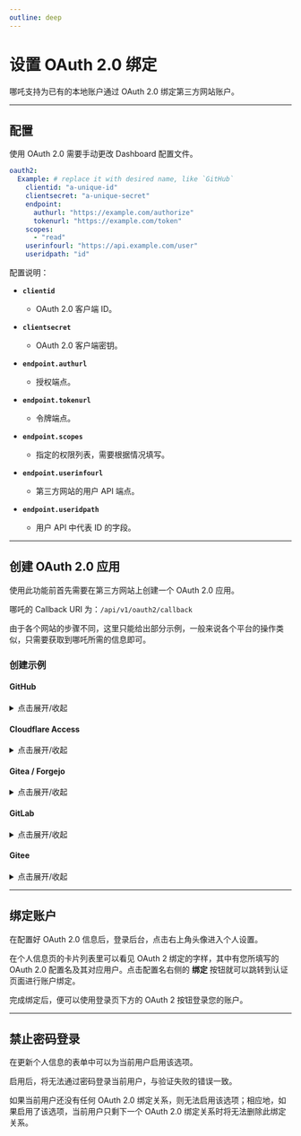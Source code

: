 ```yaml
---
outline: deep
---
```


# 设置 OAuth 2.0 绑定

哪吒支持为已有的本地账户通过 OAuth 2.0 绑定第三方网站账户。

---

## 配置

使用 OAuth 2.0 需要手动更改 Dashboard 配置文件。

```yaml
oauth2:
  Example: # replace it with desired name, like `GitHub`
    clientid: "a-unique-id"
    clientsecret: "a-unique-secret"
    endpoint:
      authurl: "https://example.com/authorize"
      tokenurl: "https://example.com/token"
    scopes:
      - "read"
    userinfourl: "https://api.example.com/user"
    useridpath: "id"
```

配置说明：

- **`clientid`**
  - OAuth 2.0 客户端 ID。

- **`clientsecret`**
  - OAuth 2.0 客户端密钥。

- **`endpoint.authurl`**
  - 授权端点。

- **`endpoint.tokenurl`**
  - 令牌端点。

- **`endpoint.scopes`**
  - 指定的权限列表，需要根据情况填写。

- **`endpoint.userinfourl`**
  - 第三方网站的用户 API 端点。

- **`endpoint.useridpath`**
  - 用户 API 中代表 ID 的字段。

---

## 创建 OAuth 2.0 应用

使用此功能前首先需要在第三方网站上创建一个 OAuth 2.0 应用。

哪吒的 Callback URI 为：`/api/v1/oauth2/callback`

由于各个网站的步骤不同，这里只能给出部分示例，一般来说各个平台的操作类似，只需要获取到哪吒所需的信息即可。

### 创建示例

#### GitHub

<details>
  <summary>点击展开/收起</summary>

1. 打开 <https://github.com/settings/developers>，依次选择 “OAuth Apps” - “New OAuth App”。
2. 填写以下需要的字段：
- `Application name`：应用名
- `Homepage URL`：面板访问地址，例如 `https://nezha.example.com`
- `Authorization callback URL` 面板的 Callback 地址，这里只检测前缀，所以可以填写 `https://nezha.example.com/api/v1/oauth2/callback`。
3. 在新页面中保存 Client ID 和 Client secrets，完成面板 OAuth 2.0 配置：
```yaml
oauth2:
  GitHub:
    clientid: "a-unique-id"
    clientsecret: "a-unique-secret"
    endpoint:
      authurl: "https://github.com/login/oauth/authorize"
      tokenurl: "https://github.com/login/oauth/access_token"
    userinfourl: "https://api.github.com/user"
    useridpath: "id"
```

</details>

#### Cloudflare Access

<details>
  <summary>点击展开/收起</summary>

前往 Zero Trust Dashboard：[https://one.dash.cloudflare.com/](https://one.dash.cloudflare.com/)，选择或新建一个账户（Account），然后按照以下步骤操作：

1. `My Team` -> `Users` -> 点击`<具体用户>` -> 获取 `User ID` 并保存 *（如果是第一次使用 Zero Trust，Users 列表会为空，可暂时跳过这一步；你需要完成一次验证后，用户才会出现在 Users 列表中）*；
2. `Access` -> `Applications` -> `Add an Application`;
3. 选择 `SaaS`，在 `Application` 字段中输入自定义的应用名称（例如 `nezha`），选择 `OIDC` 后点击 `Add application`;
4. `Scopes` 需要选择 `openid` 和 `profile`;
5. 在 `Redirect URLs` 中添加你的 Dashboard Callback 地址，比如 `https://nezha.example.com/api/v1/oauth2/callback`；
6. 添加 `Policy`，`Action` 设为 `Allow`，添加一条 Include 规则，`Selector` 选择 `Emails`，在文本框中输入你的邮箱地址，保存策略；
7. 分别记录 `Client ID`、`Client Secret`、`Token endpoint` 和 `Authorization endpoint`;
8. 填写哪吒 OAuth 2.0 配置，保存后重启面板：
```yaml
oauth2:
  Cloudflare:
    clientid: "a-unique-id"
    clientsecret: "a-unique-secret"
    endpoint:
      authurl: "https://xxx.cloudflareaccess.com/cdn-cgi/access/sso/oidc/xxx/authorization"
      tokenurl: "https://xxx.cloudflareaccess.com/cdn-cgi/access/sso/oidc/xxx/token"
    scopes:
      - openid
      - profile
    userinfourl: "https://xxx.cloudflareaccess.com/cdn-cgi/access/sso/oidc/xxx/userinfo"
    useridpath: "sub"
```

</details>

#### Gitea / Forgejo

<details>
  <summary>点击展开/收起</summary>

以 Codeberg 为例：

1. 进入 `https://codeberg.org/user/settings/applications`，在 `Manage OAuth2 applications` 处创建新的 OAuth 2.0 应用，填写 Redirect URIs：`https://nezha.example.com/api/v1/oauth2/callback`；
2. 创建之后会跳转到新创建的应用，保存下 Client ID 和 Client Secret；
3. 填写哪吒 OAuth 2.0 配置，保存后重启面板：
```yaml
oauth2:
  Codeberg:
    clientid: "a-unique-id"
    clientsecret: "a-unique-secret"
    endpoint:
      authurl: "https://codeberg.org/login/oauth/authorize"
      tokenurl: "https://codeberg.org/login/oauth/access_token"
    userinfourl: "https://codeberg.org/api/v1/user"
    useridpath: "id"
```

</details>

#### GitLab

<details>
  <summary>点击展开/收起</summary>

1. 进入 `https://gitlab.com/-/user_settings/applications`，点右侧 Create new application 创建新的 OAuth 2.0 应用，填写以下内容：
- `Callback URL`：哪吒 Callback URL，比如 `https://nezha.example.com/api/v1/oauth2/callback`；
- `Scopes`：这里只需要 `read_user`。
其它的默认即可
2. 创建之后会跳转到应用界面，保存下 Client ID (Application ID) 和 Client Secret (Secret)；
3. 填写哪吒 OAuth 2.0 配置，保存后重启面板：
```yaml
oauth2:
  GitLab:
    clientid: "a-unique-id"
    clientsecret: "a-unique-secret"
    endpoint:
      authurl: "https://gitlab.com/oauth/authorize"
      tokenurl: "https://gitlab.com/oauth/token"
    scopes:
      - read_user
    userinfourl: "https://gitlab.com/api/v4/user"
    useridpath: "id"
```

</details>

#### Gitee

<details>
  <summary>点击展开/收起</summary>


1. 进入 `https://gitee.com/oauth/applications`，点右侧 `创建应用` 创建新的 OAuth 2.0 应用，填写以下内容：

- `应用名称`：你的应用名称，例如 `ServerStatus`；
- `上传LOGO`：你的应用图标；
- `应用主页`：你的哪吒面板地址，例如 `https://nezha.example.com`；
- `回调地址`：哪吒 Callback URL，比如 `https://nezha.example.com/api/v1/oauth2/callback`；
- `权限`：这里只需要 `user_info`。
  其它的默认即可

2. 创建之后会跳转到我的应用界面，点击 `应用详情` 保存下 Client ID 和 Client Secret；
3. 填写哪吒 OAuth 2.0 配置，保存后重启面板：

```yaml
oauth2:
  Gitee:
    clientid: "a-unique-id"
    clientsecret: "a-unique-secret"
    endpoint:
      authurl: "https://gitee.com/oauth/authorize"
      tokenurl: "https://gitee.com/oauth/token"
    scopes:
      - user_info
    userinfourl: "https://gitee.com/api/v5/user"
    useridpath: "id"
```

</details>

---

## 绑定账户

在配置好 OAuth 2.0 信息后，登录后台，点击右上角头像进入个人设置。

在个人信息页的卡片列表里可以看见 OAuth 2 绑定的字样，其中有您所填写的 OAuth 2.0 配置名及其对应用户。点击配置名右侧的 **绑定** 按钮就可以跳转到认证页面进行账户绑定。

完成绑定后，便可以使用登录页下方的 OAuth 2 按钮登录您的账户。

---

## 禁止密码登录

在更新个人信息的表单中可以为当前用户启用该选项。

启用后，将无法通过密码登录当前用户，与验证失败的错误一致。

如果当前用户还没有任何 OAuth 2.0 绑定关系，则无法启用该选项；相应地，如果启用了该选项，当前用户只剩下一个 OAuth 2.0 绑定关系时将无法删除此绑定关系。
